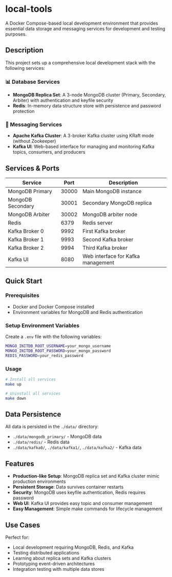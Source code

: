 # local-tools

A Docker Compose-based local development environment that provides essential data storage and messaging services for development and testing purposes.

## Description

This project sets up a comprehensive local development stack with the following services:

### 📊 Database Services
- **MongoDB Replica Set**: A 3-node MongoDB cluster (Primary, Secondary, Arbiter) with authentication and keyfile security
- **Redis**: In-memory data structure store with persistence and password protection

### 📨 Messaging Services
- **Apache Kafka Cluster**: A 3-broker Kafka cluster using KRaft mode (without Zookeeper)
- **Kafka UI**: Web-based interface for managing and monitoring Kafka topics, consumers, and producers

## Services & Ports

| Service | Port | Description |
|---------|------|-------------|
| MongoDB Primary | 30000 | Main MongoDB instance |
| MongoDB Secondary | 30001 | Secondary MongoDB replica |
| MongoDB Arbiter | 30002 | MongoDB arbiter node |
| Redis | 6379 | Redis server |
| Kafka Broker 0 | 9992 | First Kafka broker |
| Kafka Broker 1 | 9993 | Second Kafka broker |
| Kafka Broker 2 | 9994 | Third Kafka broker |
| Kafka UI | 8080 | Web interface for Kafka management |

## Quick Start

### Prerequisites
- Docker and Docker Compose installed
- Environment variables for MongoDB and Redis authentication

### Setup Environment Variables
Create a `.env` file with the following variables:
```bash
MONGO_INITDB_ROOT_USERNAME=your_mongo_username
MONGO_INITDB_ROOT_PASSWORD=your_mongo_password
REDIS_PASSWORD=your_redis_password
```

### Usage
```bash
# Install all services
make up

# Uninstall all services
make down
```


## Data Persistence

All data is persisted in the `./data/` directory:
- `./data/mongodb_primary/` - MongoDB data
- `./data/redis/` - Redis data
- `./data/kafka0/`, `./data/kafka1/`, `./data/kafka2/` - Kafka data

## Features

- **Production-like Setup**: MongoDB replica set and Kafka cluster mimic production environments
- **Persistent Storage**: Data survives container restarts
- **Security**: MongoDB uses keyfile authentication, Redis requires password
- **Web UI**: Kafka UI provides easy topic and consumer management
- **Easy Management**: Simple make commands for lifecycle management

## Use Cases

Perfect for:
- Local development requiring MongoDB, Redis, and Kafka
- Testing distributed applications
- Learning about replica sets and Kafka clusters
- Prototyping event-driven architectures
- Integration testing with multiple data stores
